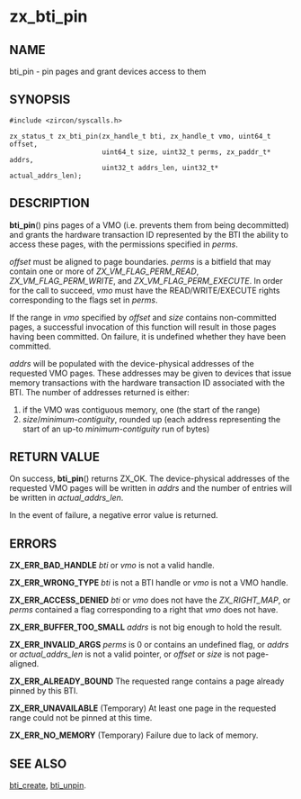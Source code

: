 # zx_bti_pin

## NAME

bti_pin - pin pages and grant devices access to them

## SYNOPSIS

```
#include <zircon/syscalls.h>

zx_status_t zx_bti_pin(zx_handle_t bti, zx_handle_t vmo, uint64_t offset,
                       uint64_t size, uint32_t perms, zx_paddr_t* addrs,
                       uint32_t addrs_len, uint32_t* actual_addrs_len);
```

## DESCRIPTION

**bti_pin**() pins pages of a VMO (i.e. prevents them from being decommitted)
and grants the hardware transaction ID represented by the BTI the ability to
access these pages, with the permissions specified in *perms*.

*offset* must be aligned to page boundaries.  *perms* is a bitfield
that may contain one or more of *ZX_VM_FLAG_PERM_READ*, *ZX_VM_FLAG_PERM_WRITE*,
and *ZX_VM_FLAG_PERM_EXECUTE*.  In order for the call to succeed, *vmo* must
have the READ/WRITE/EXECUTE rights corresponding to the flags set in *perms*.

If the range in *vmo* specified by *offset* and *size* contains non-committed
pages, a successful invocation of this function will result in those pages
having been committed.  On failure, it is undefined whether they have been
committed.

*addrs* will be populated with the device-physical addresses of the requested
VMO pages.  These addresses may be given to devices that issue memory
transactions with the hardware transaction ID associated with the BTI.  The
number of addresses returned is either:
1) if the VMO was contiguous memory, one (the start of the range)
2) *size*/*minimum-contiguity*, rounded up (each address representing the start
of an up-to *minimum-contiguity* run of bytes)

## RETURN VALUE

On success, **bti_pin**() returns ZX_OK.  The device-physical addresses of the
requested VMO pages will be written in *addrs* and the number of entries will
be written in *actual_addrs_len*.

In the event of failure, a negative error value is returned.

## ERRORS

**ZX_ERR_BAD_HANDLE**  *bti* or *vmo* is not a valid handle.

**ZX_ERR_WRONG_TYPE**  *bti* is not a BTI handle or *vmo* is not a VMO handle.

**ZX_ERR_ACCESS_DENIED** *bti* or *vmo* does not have the *ZX_RIGHT_MAP*, or
*perms* contained a flag corresponding to a right that *vmo* does not have.

**ZX_ERR_BUFFER_TOO_SMALL** *addrs* is not big enough to hold the result.

**ZX_ERR_INVALID_ARGS** *perms* is 0 or contains an undefined flag, or *addrs* or
*actual_addrs_len* is not a valid pointer, or *offset* or *size* is not page-aligned.

**ZX_ERR_ALREADY_BOUND** The requested range contains a page already pinned by this
BTI.

**ZX_ERR_UNAVAILABLE** (Temporary) At least one page in the requested range could
not be pinned at this time.

**ZX_ERR_NO_MEMORY**  (Temporary) Failure due to lack of memory.

## SEE ALSO

[bti_create](bti_create.md),
[bti_unpin](bti_unpin.md).
